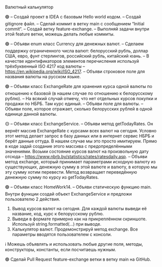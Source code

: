 Валютный калькулятор

🟢
– Создай проект в IDEA с базовым Hello world кодом.
– Создай gitignore файл.
– Сделай коммит в ветку main с сообщением “Initial commit“.
– Создай ветку feature-exchange.
– Выполняй задачи внутри этой feature ветки, можешь делать любые коммиты.

🟢
– Объяви enum класс Currency для денежных валют.
– Сделаем поддержку ограниченного числа валют: белорусский рубль, доллар США, евро, фунт стерлингов, российский рубль, китайский юань.
– В качестве идентификаторов элементов перечисления используй трёхбуквенный ISO 4217 код валюты – https://en.wikipedia.org/wiki/ISO_4217.
– Объяви строковое поле для названия валюты на русском языке.

🟢
– Объяви класс ExchangeRate для хранения курса одной валюты по отношению к базовой (в нашем случае по отношению к белорусскому рублю).
– На всякий случай отмечу, что нет отдельных курсов покупки и продажи по НБРБ. Там курс единый.
– Объяви поле для валюты.
– Объяви поле, которое отражает, сколько белорусских рублей в одной единице данной валюты.

🟡
– Объяви класс ExchangeService.
– Объяви метод getTodayRates. Он вернёт массив ExchangeRate с курсами всех валют на сегодня. Условно этот метод делает 
запрос в базу данных или в интернет сервис НБРБ и берёт данные оттуда. В нашем случае мы это просто имитируем. 
Прямо в коде задай создание этого массива с предопределёнными значениями. 
Возьми состояние курсов валют на произвольную дату отсюда – https://www.nbrb.by/statistics/rates/ratesdaily.asp.
– Объяви метод exchange, который принимает параметрами исходную валюту из существующих, денежную сумму в этой валюте и валюту, 
в которую мы эту сумму хотим перевести. Метод возвращает переведённую денежную сумму по курсу из getTodayRates.

🟢
– Объяви класс HomeWork14.
– Объяви статическую функцию main. Внутри функции создай объект ExchangeService и предложи пользователю 2 действия.
1) Вывод курсов валют на сегодня. Для каждой валюты выведи её название, код, курс к белорусскому рублю. 
2) Выведи в формате примерно как на прикреплённом скриншоте. Используй string.formatted(…) при выводе.
2) Калькулятор валют. Продемонстрируй метод exchange. Все параметры вводятся пользователем с консоли.

ℹ️
Можешь объявлять и использовать любые другие поля, методы, конструкторы, константы, если посчитаешь нужным.

🟢 Сделай Pull Request feature-exchange ветки в ветку main на GitHub.
